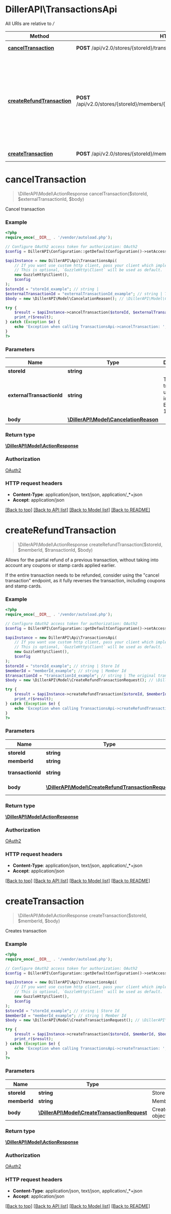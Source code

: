 # DillerAPI\TransactionsApi

All URIs are relative to */*

Method | HTTP request | Description
------------- | ------------- | -------------
[**cancelTransaction**](TransactionsApi.md#canceltransaction) | **POST** /api/v2.0/stores/{storeId}/transactions/{externalTransactionId}/cancel | Cancel transaction
[**createRefundTransaction**](TransactionsApi.md#createrefundtransaction) | **POST** /api/v2.0/stores/{storeId}/members/{memberId}/transactions/{transactionId}/refund | Allows for the partial refund of a previous transaction, without taking into account any coupons or stamp cards applied earlier.
[**createTransaction**](TransactionsApi.md#createtransaction) | **POST** /api/v2.0/stores/{storeId}/members/{memberId}/transactions | Creates transaction

# **cancelTransaction**
> \DillerAPI\Model\ActionResponse cancelTransaction($storeId, $externalTransactionId, $body)

Cancel transaction

### Example
```php
<?php
require_once(__DIR__ . '/vendor/autoload.php');

// Configure OAuth2 access token for authorization: OAuth2
$config = DillerAPI\Configuration::getDefaultConfiguration()->setAccessToken('YOUR_ACCESS_TOKEN');

$apiInstance = new DillerAPI\Api\TransactionsApi(
    // If you want use custom http client, pass your client which implements `GuzzleHttp\ClientInterface`.
    // This is optional, `GuzzleHttp\Client` will be used as default.
    new GuzzleHttp\Client(),
    $config
);
$storeId = "storeId_example"; // string | 
$externalTransactionId = "externalTransactionId_example"; // string | The store's transaction unique identifier. Eg. Order-1234
$body = new \DillerAPI\Model\CancelationReason(); // \DillerAPI\Model\CancelationReason | 

try {
    $result = $apiInstance->cancelTransaction($storeId, $externalTransactionId, $body);
    print_r($result);
} catch (Exception $e) {
    echo 'Exception when calling TransactionsApi->cancelTransaction: ', $e->getMessage(), PHP_EOL;
}
?>
```

### Parameters

Name | Type | Description  | Notes
------------- | ------------- | ------------- | -------------
 **storeId** | **string**|  |
 **externalTransactionId** | **string**| The store&#x27;s transaction unique identifier. Eg. Order-1234 |
 **body** | [**\DillerAPI\Model\CancelationReason**](../Model/CancelationReason.md)|  | [optional]

### Return type

[**\DillerAPI\Model\ActionResponse**](../Model/ActionResponse.md)

### Authorization

[OAuth2](../../README.md#OAuth2)

### HTTP request headers

 - **Content-Type**: application/json, text/json, application/_*+json
 - **Accept**: application/json

[[Back to top]](#) [[Back to API list]](../../README.md#documentation-for-api-endpoints) [[Back to Model list]](../../README.md#documentation-for-models) [[Back to README]](../../README.md)

# **createRefundTransaction**
> \DillerAPI\Model\ActionResponse createRefundTransaction($storeId, $memberId, $transactionId, $body)

Allows for the partial refund of a previous transaction, without taking into account any coupons or stamp cards applied earlier.

If the entire transaction needs to be refunded, consider using the \"cancel transaction\" endpoint, as it fully reverses the transaction, including coupons and stamp cards.

### Example
```php
<?php
require_once(__DIR__ . '/vendor/autoload.php');

// Configure OAuth2 access token for authorization: OAuth2
$config = DillerAPI\Configuration::getDefaultConfiguration()->setAccessToken('YOUR_ACCESS_TOKEN');

$apiInstance = new DillerAPI\Api\TransactionsApi(
    // If you want use custom http client, pass your client which implements `GuzzleHttp\ClientInterface`.
    // This is optional, `GuzzleHttp\Client` will be used as default.
    new GuzzleHttp\Client(),
    $config
);
$storeId = "storeId_example"; // string | Store Id
$memberId = "memberId_example"; // string | Member Id
$transactionId = "transactionId_example"; // string | The original transaction Id that is being refunded
$body = new \DillerAPI\Model\CreateRefundTransactionRequest(); // \DillerAPI\Model\CreateRefundTransactionRequest | CreateRefundTransactionRequest object

try {
    $result = $apiInstance->createRefundTransaction($storeId, $memberId, $transactionId, $body);
    print_r($result);
} catch (Exception $e) {
    echo 'Exception when calling TransactionsApi->createRefundTransaction: ', $e->getMessage(), PHP_EOL;
}
?>
```

### Parameters

Name | Type | Description  | Notes
------------- | ------------- | ------------- | -------------
 **storeId** | **string**| Store Id |
 **memberId** | **string**| Member Id |
 **transactionId** | **string**| The original transaction Id that is being refunded |
 **body** | [**\DillerAPI\Model\CreateRefundTransactionRequest**](../Model/CreateRefundTransactionRequest.md)| CreateRefundTransactionRequest object | [optional]

### Return type

[**\DillerAPI\Model\ActionResponse**](../Model/ActionResponse.md)

### Authorization

[OAuth2](../../README.md#OAuth2)

### HTTP request headers

 - **Content-Type**: application/json, text/json, application/_*+json
 - **Accept**: application/json

[[Back to top]](#) [[Back to API list]](../../README.md#documentation-for-api-endpoints) [[Back to Model list]](../../README.md#documentation-for-models) [[Back to README]](../../README.md)

# **createTransaction**
> \DillerAPI\Model\ActionResponse createTransaction($storeId, $memberId, $body)

Creates transaction

### Example
```php
<?php
require_once(__DIR__ . '/vendor/autoload.php');

// Configure OAuth2 access token for authorization: OAuth2
$config = DillerAPI\Configuration::getDefaultConfiguration()->setAccessToken('YOUR_ACCESS_TOKEN');

$apiInstance = new DillerAPI\Api\TransactionsApi(
    // If you want use custom http client, pass your client which implements `GuzzleHttp\ClientInterface`.
    // This is optional, `GuzzleHttp\Client` will be used as default.
    new GuzzleHttp\Client(),
    $config
);
$storeId = "storeId_example"; // string | Store Id
$memberId = "memberId_example"; // string | Member Id
$body = new \DillerAPI\Model\CreateTransactionRequest(); // \DillerAPI\Model\CreateTransactionRequest | CreateTransactionRequest object

try {
    $result = $apiInstance->createTransaction($storeId, $memberId, $body);
    print_r($result);
} catch (Exception $e) {
    echo 'Exception when calling TransactionsApi->createTransaction: ', $e->getMessage(), PHP_EOL;
}
?>
```

### Parameters

Name | Type | Description  | Notes
------------- | ------------- | ------------- | -------------
 **storeId** | **string**| Store Id |
 **memberId** | **string**| Member Id |
 **body** | [**\DillerAPI\Model\CreateTransactionRequest**](../Model/CreateTransactionRequest.md)| CreateTransactionRequest object | [optional]

### Return type

[**\DillerAPI\Model\ActionResponse**](../Model/ActionResponse.md)

### Authorization

[OAuth2](../../README.md#OAuth2)

### HTTP request headers

 - **Content-Type**: application/json, text/json, application/_*+json
 - **Accept**: application/json

[[Back to top]](#) [[Back to API list]](../../README.md#documentation-for-api-endpoints) [[Back to Model list]](../../README.md#documentation-for-models) [[Back to README]](../../README.md)

